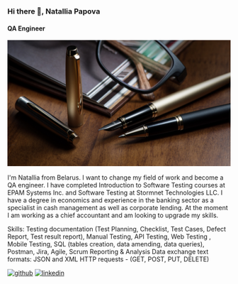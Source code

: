 ### Hi there 👋, Natallia Papova
#### QA Engineer
![QA Engineer](https://github.com/NataliaPapova/nataliapapova/blob/main/ocki-rucki-kancelaria.jpg)

I'm Natallia from Belarus. I want to change my field of work and become a QA engineer. I have completed Introduction to Software Testing courses at EPAM Systems Inc. and Software Testing at Stormnet Technologies LLC. I have a degree in economics and experience in the banking sector as a specialist in cash management as well as corporate lending. At the moment I am working as a chief accountant and am looking to upgrade my skills.

Skills: Testing documentation (Test Planning, Checklist, Test Cases, Defect Report, Test result report), Manual Testing, API Testing, Web Testing , Mobile Testing, SQL (tables creation, data amending, data queries), Postman, Jira, Agile, Scrum Reporting & Analysis Data exchange text formats: JSON and XML  HTTP requests - (GET, POST, PUT, DELETE) 



[<img src='https://cdn.jsdelivr.net/npm/simple-icons@3.0.1/icons/github.svg' alt='github' height='40'>](https://github.com/nataliapapova)  [<img src='https://cdn.jsdelivr.net/npm/simple-icons@3.0.1/icons/linkedin.svg' alt='linkedin' height='40'>](https://www.linkedin.com/in/linkedin.com/in/natallia-papova-4a199a208/)  
